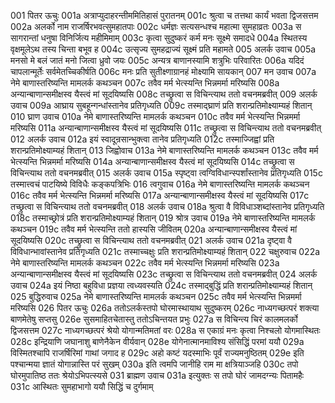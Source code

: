 001	पितर ऊचुः
001a	अत्राप्युदाहरन्तीममितिहासं पुरातनम्
001c	श्रुत्वा च तत्तथा कार्यं भवता द्विजसत्तम
002a	अलर्को नाम राजर्षिरभवत्सुमहातपाः
002c	धर्मज्ञः सत्यसन्धश्च महात्मा सुमहाव्रतः
003a	स सागरान्तां धनुषा विनिर्जित्य महीमिमाम्
003c	कृत्वा सुदुष्करं कर्म मनः सूक्ष्मे समादधे
004a	स्थितस्य वृक्षमूलेऽथ तस्य चिन्ता बभूव ह
004c	उत्सृज्य सुमहद्राज्यं सूक्ष्मं प्रति महामते
005	अलर्क उवाच
005a	मनसो मे बलं जातं मनो जित्वा ध्रुवो जयः
005c	अन्यत्र बाणानस्यामि शत्रुभिः परिवारितः
006a	यदिदं चापलान्मूर्तेः सर्वमेतच्चिकीर्षति
006c	मनः प्रति सुतीक्ष्णाग्रानहं मोक्ष्यामि सायकान्
007	मन उवाच
007a	नेमे बाणास्तरिष्यन्ति मामलर्क कथञ्चन
007c	तवैव मर्म भेत्स्यन्ति भिन्नमर्मा मरिष्यसि
008a	अन्यान्बाणान्समीक्षस्व यैस्त्वं मां सूदयिष्यसि
008c	तच्छ्रुत्वा स विचिन्त्याथ ततो वचनमब्रवीत्
009	अलर्क उवाच
009a	आघ्राय सुबहून्गन्धांस्तानेव प्रतिगृध्यति
009c	तस्माद्घ्राणं प्रति शरान्प्रतिमोक्ष्याम्यहं शितान्
010	घ्राण उवाच
010a	नेमे बाणास्तरिष्यन्ति मामलर्क कथञ्चन
010c	तवैव मर्म भेत्स्यन्ति भिन्नमर्मा मरिष्यसि
011a	अन्यान्बाणान्समीक्षस्व यैस्त्वं मां सूदयिष्यसि
011c	तच्छ्रुत्वा स विचिन्त्याथ ततो वचनमब्रवीत्
012	अलर्क उवाच
012a	इयं स्वादून्रसान्भुक्त्वा तानेव प्रतिगृध्यति
012c	तस्माज्जिह्वां प्रति शरान्प्रतिमोक्ष्याम्यहं शितान्
013	जिह्वोवाच
013a	नेमे बाणास्तरिष्यन्ति मामलर्क कथञ्चन
013c	तवैव मर्म भेत्स्यन्ति भिन्नमर्मा मरिष्यसि
014a	अन्यान्बाणान्समीक्षस्व यैस्त्वं मां सूदयिष्यसि
014c	तच्छ्रुत्वा स विचिन्त्याथ ततो वचनमब्रवीत्
015	अलर्क उवाच
015a	स्पृष्ट्वा त्वग्विविधान्स्पर्शांस्तानेव प्रतिगृध्यति
015c	तस्मात्त्वचं पाटयिष्ये विविधैः कङ्कपत्रिभिः
016	त्वगुवाच
016a	नेमे बाणास्तरिष्यन्ति मामलर्क कथञ्चन
016c	तवैव मर्म भेत्स्यन्ति भिन्नमर्मा मरिष्यसि
017a	अन्यान्बाणान्समीक्षस्व यैस्त्वं मां सूदयिष्यसि
017c	तच्छ्रुत्वा स विचिन्त्याथ ततो वचनमब्रवीत्
018	अलर्क उवाच
018a	श्रुत्वा वै विविधाञ्शब्दांस्तानेव प्रतिगृध्यति
018c	तस्माच्छ्रोत्रं प्रति शरान्प्रतिमोक्ष्याम्यहं शितान्
019	श्रोत्र उवाच
019a	नेमे बाणास्तरिष्यन्ति मामलर्क कथञ्चन
019c	तवैव मर्म भेत्स्यन्ति ततो हास्यसि जीवितम्
020a	अन्यान्बाणान्समीक्षस्व यैस्त्वं मां सूदयिष्यसि
020c	तच्छ्रुत्वा स विचिन्त्याथ ततो वचनमब्रवीत्
021	अलर्क उवाच
021a	दृष्ट्वा वै विविधान्भावांस्तानेव प्रतिगृध्यति
021c	तस्माच्चक्षुः प्रति शरान्प्रतिमोक्ष्याम्यहं शितान्
022	चक्षुरुवाच
022a	नेमे बाणास्तरिष्यन्ति मामलर्क कथञ्चन
022c	तवैव मर्म भेत्स्यन्ति भिन्नमर्मा मरिष्यसि
023a	अन्यान्बाणान्समीक्षस्व यैस्त्वं मां सूदयिष्यसि
023c	तच्छ्रुत्वा स विचिन्त्याथ ततो वचनमब्रवीत्
024	अलर्क उवाच
024a	इयं निष्ठा बहुविधा प्रज्ञया त्वध्यवस्यति
024c	तस्माद्बुद्धिं प्रति शरान्प्रतिमोक्ष्याम्यहं शितान्
025	बुद्धिरुवाच
025a	नेमे बाणास्तरिष्यन्ति मामलर्क कथञ्चन
025c	तवैव मर्म भेत्स्यन्ति भिन्नमर्मा मरिष्यसि
026	पितर ऊचुः
026a	ततोऽलर्कस्तपो घोरमास्थायाथ सुदुष्करम्
026c	नाध्यगच्छत्परं शक्त्या बाणमेतेषु सप्तसु
026e	सुसमाहितचेतास्तु ततोऽचिन्तयत प्रभुः
027a	स विचिन्त्य चिरं कालमलर्को द्विजसत्तम
027c	नाध्यगच्छत्परं श्रेयो योगान्मतिमतां वरः
028a	स एकाग्रं मनः कृत्वा निश्चलो योगमास्थितः
028c	इन्द्रियाणि जघानाशु बाणेनैकेन वीर्यवान्
028e	योगेनात्मानमाविश्य संसिद्धिं परमां ययौ
029a	विस्मितश्चापि राजर्षिरिमां गाथां जगाद ह
029c	अहो कष्टं यदस्माभिः पूर्वं राज्यमनुष्ठितम्
029e	इति पश्चान्मया ज्ञातं योगान्नास्ति परं सुखम्
030a	इति त्वमपि जानीहि राम मा क्षत्रियाञ्जहि
030c	तपो घोरमुपातिष्ठ ततः श्रेयोऽभिपत्स्यसे
031	ब्राह्मण उवाच
031a	इत्युक्तः स तपो घोरं जामदग्न्यः पितामहैः
031c	आस्थितः सुमहाभागो ययौ सिद्धिं च दुर्गमाम्
